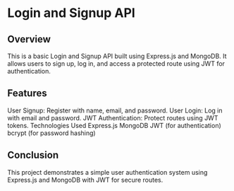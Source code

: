 # **Login and Signup API**

## **Overview**
This is a basic Login and Signup API built using Express.js and MongoDB. It allows users to sign up, log in, and access a protected route using JWT for authentication.

## **Features**
User Signup: Register with name, email, and password.
User Login: Log in with email and password.
JWT Authentication: Protect routes using JWT tokens.
Technologies Used
Express.js
MongoDB
JWT (for authentication)
bcrypt (for password hashing)

## **Conclusion**
This project demonstrates a simple user authentication system using Express.js and MongoDB with JWT for secure routes.

